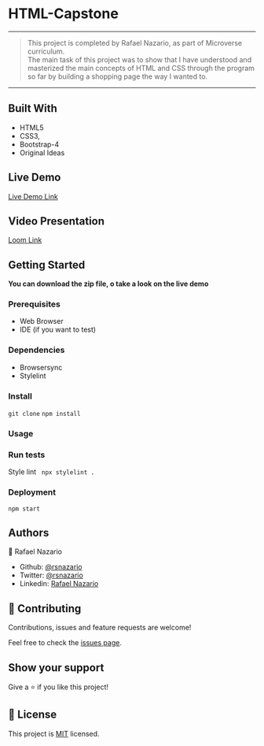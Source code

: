# HTML-Capstone

---

> This project is completed by Rafael Nazario, as part of Microverse curriculum.  
> The main task of this project was to show that I have understood and masterized the main concepts of HTML and CSS through the program so far by building a shopping page the way I wanted to.

---

## Built With

- HTML5
- CSS3,
- Bootstrap-4
- Original Ideas

## Live Demo

[Live Demo Link](https://raw.githack.com/rsnazario/HTML-Capstone/feature-capstone-geekland/search-result.html?#hot-deals)

## Video Presentation

[Loom Link](https://www.loom.com/share/01b0285948184bbeb6f6e95ab0901bde)

## Getting Started

**You can download the zip file, o take a look on the live demo**

### Prerequisites
- Web Browser
- IDE (if you want to test)

### Dependencies

- Browsersync
- Stylelint

### Install

`git clone` `npm install`

### Usage

### Run tests
Style lint
` npx stylelint .`
### Deployment

`npm start`

## Authors

:bust_in_silhouette: Rafael Nazario
  - Github: [@rsnazario](https://github.com/rsnazario)
  - Twitter: [@rsnazario](https://twitter.com/rsnazario)
  - Linkedin: [Rafael Nazario](https://www.linkedin.com/in/rafael-nazario-692b8293/)


## 🤝 Contributing

Contributions, issues and feature requests are welcome!

Feel free to check the [issues page](issues/).

## Show your support

Give a ⭐️ if you like this project!

## 📝 License

This project is [MIT](lic.url) licensed.
